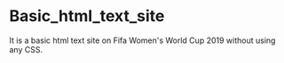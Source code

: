 # Basic_html_text_site
It is a basic html text site on Fifa Women's World Cup 2019 without using any CSS.
